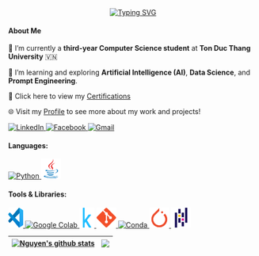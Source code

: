 <p align="center" style="padding-top: 50px">
  <a href="https://git.io/typing-svg">
    <img src="https://readme-typing-svg.demolab.com?font=Fira+Code&weight=700&size=50&duration=2000&pause=500&center=true&vCenter=true&width=900&lines=Hi+%F0%9F%91%8B%2C+I'm+Nguyen" alt="Typing SVG" />
  </a>
</p>

#### About Me

🌱 I’m currently a **third-year Computer Science student** at **Ton Duc Thang University** 🇻🇳

🧠 I’m learning and exploring **Artificial Intelligence (AI)**, **Data Science**, and **Prompt Engineering**.

📝 Click here to view my [Certifications](https://htrnguyen.github.io/My-Certificates/)

🌐 Visit my [Profile](https://htrnguyen.github.io) to see more about my work and projects!

<p align="left">
  <a href="https://www.linkedin.com/in/htrnguyen/">
    <img src="https://img.icons8.com/ios-filled/50/0077B5/linkedin.png" alt="LinkedIn" width="40" height="40"/>
  </a>
  <a href="https://www.facebook.com/htrnguyenn">
    <img src="https://img.icons8.com/ios-filled/50/3b5998/facebook.png" alt="Facebook" width="40" height="40"/>
  </a>
  <a href="mailto:hatrongnguyen04@gmail.com">
    <img src="https://img.icons8.com/ios-filled/50/FF0000/gmail.png" alt="Gmail" width="40" height="40"/>
  </a>
</p>

#### Languages:

<p align="left">
  <a href="https://www.python.org">
    <img src="https://img.icons8.com/?size=100&id=13441&format=png&color=000000" alt="Python" width="40" height="40"/>
  </a>
  <a href="https://www.java.com">
    <img src="https://raw.githubusercontent.com/devicons/devicon/master/icons/java/java-original.svg" alt="Java" width="40" height="40"/>
  </a>
</p>

#### Tools & Libraries:

<p align="left">
  <a href="https://code.visualstudio.com/">
    <img src="https://raw.githubusercontent.com/devicons/devicon/master/icons/vscode/vscode-original.svg" alt="VSCode" width="30" height="40"/>
  </a>
  <a href="https://colab.research.google.com/">
    <img src="https://colab.research.google.com/img/colab_favicon_256px.png" alt="Google Colab" width="40" height="40"/>
  </a>
  <a href="https://www.kaggle.com/">
    <img src="https://raw.githubusercontent.com/devicons/devicon/master/icons/kaggle/kaggle-original.svg" alt="Kaggle" width="30" height="40"/>
  </a>
  <a href="https://git-scm.com/">
    <img src="https://raw.githubusercontent.com/devicons/devicon/master/icons/git/git-original.svg" alt="Git" width="40" height="40"/>
  </a>
  <a href="https://docs.conda.io/">
    <img src="https://raw.githubusercontent.com/kalefranz/conda-packages/refs/heads/master/anaconda-latest/anaconda.ico" alt="Conda" width="40" height="40"/>
  </a>
  <a href="https://pytorch.org/">
    <img src="https://raw.githubusercontent.com/devicons/devicon/master/icons/pytorch/pytorch-original.svg" alt="PyTorch" width="40" height="40"/>
  </a>
  <a href="https://pandas.pydata.org/">
    <img src="https://raw.githubusercontent.com/devicons/devicon/2ae2a900d2f041da66e950e4d48052658d850630/icons/pandas/pandas-original.svg" alt="Pandas" width="40" height="40"/>
  </a>
</p>

| <a href="https://github.com/htrnguyen/github-readme-stats"><img align="center" src="https://github-readme-stats.vercel.app/api?username=htrnguyen&show_icons=true&include_all_commits=true&theme=buefy&hide_border=true" alt="Nguyen's github stats" /></a> | <a href="https://github.com/htrnguyen/github-readme-stats"><img align="center" src="https://github-readme-stats.vercel.app/api/top-langs/?username=htrnguyen&layout=compact&theme=buefy&hide_border=true" /></a> |
| ------------- | ------------- |
